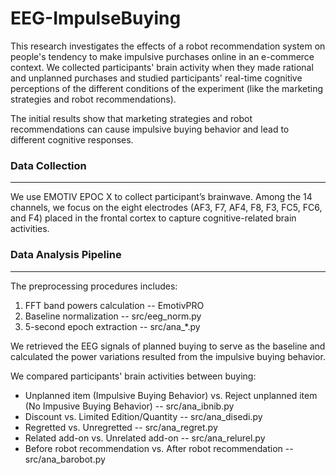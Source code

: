 # EEG-ImpulseBuying
This research investigates the effects of a robot recommendation system on people's tendency to make impulsive purchases online in an e-commerce context. We collected participants' brain activity when they made rational and unplanned purchases and studied participants' real-time cognitive perceptions of the different conditions of the experiment (like the marketing strategies and robot recommendations).

The initial results show that marketing strategies and robot recommendations can cause impulsive buying behavior and lead to different cognitive responses.

### Data Collection
---
We use EMOTIV EPOC X to collect participant’s brainwave. Among the 14 channels, we focus on the eight electrodes (AF3, F7, AF4, F8, F3, FC5, FC6, and F4) placed in the frontal cortex to capture cognitive-related brain activities.

### Data Analysis Pipeline
---
The preprocessing procedures includes: 
1. FFT band powers calculation -- EmotivPRO
2. Baseline normalization -- src/eeg_norm.py
3. 5-second epoch extraction -- src/ana_*.py

We retrieved the EEG signals of planned buying to serve as the baseline and calculated the power variations resulted from the impulsive buying behavior. 

We compared participants' brain activities between buying:
- Unplanned item (Impulsive Buying Behavior) vs. Reject unplanned item (No Impusive Buying Behavior) -- src/ana_ibnib.py
- Discount vs. Limited Edition/Quantity -- src/ana_disedi.py 
- Regretted vs. Unregretted -- src/ana_regret.py 
- Related add-on vs. Unrelated add-on -- src/ana_relurel.py 
- Before robot recommendation vs. After robot recommendation -- src/ana_barobot.py 
